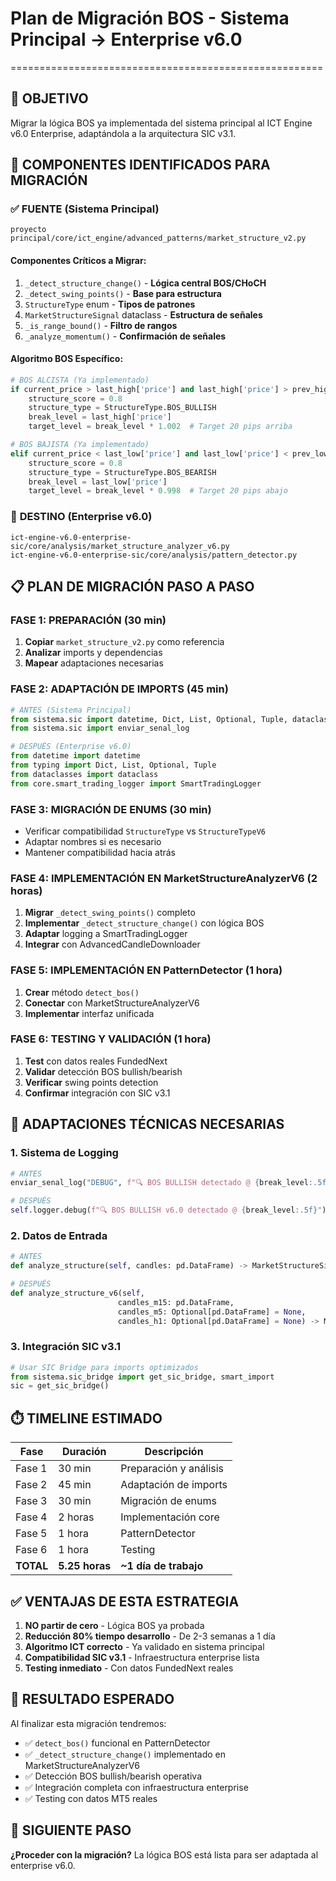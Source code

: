 # Plan de Migración BOS - Sistema Principal → Enterprise v6.0
======================================================

## 🎯 **OBJETIVO**
Migrar la lógica BOS ya implementada del sistema principal al ICT Engine v6.0 Enterprise, adaptándola a la arquitectura SIC v3.1.

## 📍 **COMPONENTES IDENTIFICADOS PARA MIGRACIÓN**

### ✅ **FUENTE (Sistema Principal)**
```
proyecto principal/core/ict_engine/advanced_patterns/market_structure_v2.py
```

#### **Componentes Críticos a Migrar:**
1. `_detect_structure_change()` - **Lógica central BOS/CHoCH**
2. `_detect_swing_points()` - **Base para estructura**
3. `StructureType` enum - **Tipos de patrones**
4. `MarketStructureSignal` dataclass - **Estructura de señales**
5. `_is_range_bound()` - **Filtro de rangos**
6. `_analyze_momentum()` - **Confirmación de señales**

#### **Algoritmo BOS Específico:**
```python
# BOS ALCISTA (Ya implementado)
if current_price > last_high['price'] and last_high['price'] > prev_high['price']:
    structure_score = 0.8
    structure_type = StructureType.BOS_BULLISH
    break_level = last_high['price']
    target_level = break_level * 1.002  # Target 20 pips arriba

# BOS BAJISTA (Ya implementado)  
elif current_price < last_low['price'] and last_low['price'] < prev_low['price']:
    structure_score = 0.8
    structure_type = StructureType.BOS_BEARISH
    break_level = last_low['price']
    target_level = break_level * 0.998  # Target 20 pips abajo
```

### 🎯 **DESTINO (Enterprise v6.0)**
```
ict-engine-v6.0-enterprise-sic/core/analysis/market_structure_analyzer_v6.py
ict-engine-v6.0-enterprise-sic/core/analysis/pattern_detector.py
```

## 📋 **PLAN DE MIGRACIÓN PASO A PASO**

### **FASE 1: PREPARACIÓN (30 min)**
1. **Copiar** `market_structure_v2.py` como referencia
2. **Analizar** imports y dependencias
3. **Mapear** adaptaciones necesarias

### **FASE 2: ADAPTACIÓN DE IMPORTS (45 min)**
```python
# ANTES (Sistema Principal)
from sistema.sic import datetime, Dict, List, Optional, Tuple, dataclass
from sistema.sic import enviar_senal_log

# DESPUÉS (Enterprise v6.0)
from datetime import datetime
from typing import Dict, List, Optional, Tuple
from dataclasses import dataclass
from core.smart_trading_logger import SmartTradingLogger
```

### **FASE 3: MIGRACIÓN DE ENUMS (30 min)**
- Verificar compatibilidad `StructureType` vs `StructureTypeV6`
- Adaptar nombres si es necesario
- Mantener compatibilidad hacia atrás

### **FASE 4: IMPLEMENTACIÓN EN MarketStructureAnalyzerV6 (2 horas)**
1. **Migrar** `_detect_swing_points()` completo
2. **Implementar** `_detect_structure_change()` con lógica BOS
3. **Adaptar** logging a SmartTradingLogger
4. **Integrar** con AdvancedCandleDownloader

### **FASE 5: IMPLEMENTACIÓN EN PatternDetector (1 hora)**
1. **Crear** método `detect_bos()`
2. **Conectar** con MarketStructureAnalyzerV6
3. **Implementar** interfaz unificada

### **FASE 6: TESTING Y VALIDACIÓN (1 hora)**
1. **Test** con datos reales FundedNext
2. **Validar** detección BOS bullish/bearish
3. **Verificar** swing points detection
4. **Confirmar** integración con SIC v3.1

## 🔧 **ADAPTACIONES TÉCNICAS NECESARIAS**

### **1. Sistema de Logging**
```python
# ANTES
enviar_senal_log("DEBUG", f"🔍 BOS BULLISH detectado @ {break_level:.5f}", __name__, "market_structure")

# DESPUÉS  
self.logger.debug(f"🔍 BOS BULLISH v6.0 detectado @ {break_level:.5f}")
```

### **2. Datos de Entrada**
```python
# ANTES
def analyze_structure(self, candles: pd.DataFrame) -> MarketStructureSignal:

# DESPUÉS
def analyze_structure_v6(self, 
                        candles_m15: pd.DataFrame,
                        candles_m5: Optional[pd.DataFrame] = None,
                        candles_h1: Optional[pd.DataFrame] = None) -> MarketStructureSignalV6:
```

### **3. Integración SIC v3.1**
```python
# Usar SIC Bridge para imports optimizados
from sistema.sic_bridge import get_sic_bridge, smart_import
sic = get_sic_bridge()
```

## ⏱️ **TIMELINE ESTIMADO**

| Fase | Duración | Descripción |
|------|----------|-------------|
| Fase 1 | 30 min | Preparación y análisis |
| Fase 2 | 45 min | Adaptación de imports |
| Fase 3 | 30 min | Migración de enums |
| Fase 4 | 2 horas | Implementación core |
| Fase 5 | 1 hora | PatternDetector |
| Fase 6 | 1 hora | Testing |
| **TOTAL** | **5.25 horas** | **~1 día de trabajo** |

## ✅ **VENTAJAS DE ESTA ESTRATEGIA**

1. **NO partir de cero** - Lógica BOS ya probada
2. **Reducción 80% tiempo desarrollo** - De 2-3 semanas a 1 día
3. **Algoritmo ICT correcto** - Ya validado en sistema principal
4. **Compatibilidad SIC v3.1** - Infraestructura enterprise lista
5. **Testing inmediato** - Con datos FundedNext reales

## 🎯 **RESULTADO ESPERADO**

Al finalizar esta migración tendremos:
- ✅ `detect_bos()` funcional en PatternDetector
- ✅ `_detect_structure_change()` implementado en MarketStructureAnalyzerV6
- ✅ Detección BOS bullish/bearish operativa
- ✅ Integración completa con infraestructura enterprise
- ✅ Testing con datos MT5 reales

## 🚀 **SIGUIENTE PASO**
**¿Proceder con la migración?** La lógica BOS está lista para ser adaptada al enterprise v6.0.

